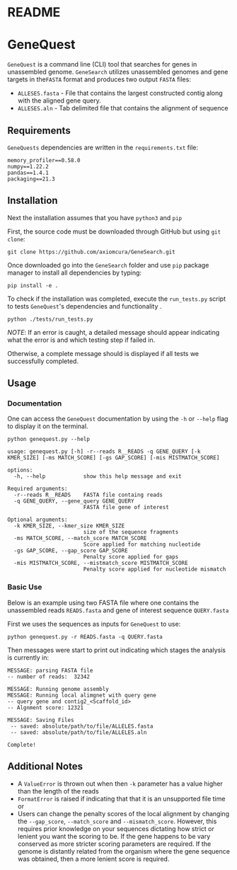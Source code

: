 # README

# GeneQuest

`GeneQuest` is a command line (CLI) tool that searches for genes in unassembled genome. `GeneSearch` utilizes unassembled genomes and gene targets in the`FASTA` format and produces  two output `FASTA` files:

- `ALLESES.fasta` - File that contains the largest constructed contig along with the aligned gene query.
- `ALLESES.aln` - Tab delimited file that contains the alignment of sequence

## Requirements

`GeneQuests` dependencies are written in the `requirements.txt` file: 

```
memory_profiler==0.58.0
numpy==1.22.2
pandas==1.4.1
packaging==21.3
```

## Installation

Next the installation assumes that you have `python3` and `pip` 

First, the source code must be downloaded through GitHub but using `git clone`:

```
git clone https://github.com/axiomcura/GeneSearch.git

```

Once downloaded go into the `GeneSearch` folder and use `pip`  package manager to install all dependencies by typing:

```
pip install -e .
```

To check if the installation was completed, execute the `run_tests.py` script to tests `GeneQuest`'s dependencies and functionality .

```
python ./tests/run_tests.py
```

*NOTE*: If an error is caught, a detailed message should appear indicating what the error is and which testing step if failed in. 

Otherwise, a complete message should is displayed if all tests we successfully completed. 

## Usage

### Documentation

One can access the `GeneQuest` documentation by using the `-h` or `--help` flag to display it on the terminal. 

```
python genequest.py --help

usage: genequest.py [-h] -r--reads R__READS -q GENE_QUERY [-k KMER_SIZE] [-ms MATCH_SCORE] [-gs GAP_SCORE] [-mis MISTMATCH_SCORE]

options:
  -h, --help            show this help message and exit

Required arguments:
  -r--reads R__READS    FASTA file containg reads
  -q GENE_QUERY, --gene_query GENE_QUERY
                        FASTA file gene of interest

Optional arguments:
  -k KMER_SIZE, --kmer_size KMER_SIZE
                        size of the sequence fragments
  -ms MATCH_SCORE, --match_score MATCH_SCORE
                        Score applied for matching nucleotide
  -gs GAP_SCORE, --gap_score GAP_SCORE
                        Penalty score applied for gaps
  -mis MISTMATCH_SCORE, --mistmatch_score MISTMATCH_SCORE
                        Penalty score applied for nucleotide mismatch
```

### Basic Use

Below is an example using two FASTA file where one contains the unassembled reads `READS.fasta` and gene of interest sequence `QUERY.fasta` 

First we uses the sequences as inputs for `GeneQuest` to use:

```
python genequest.py -r READS.fasta -q QUERY.fasta
```

Then messages were start to print out indicating which stages the analysis is currently in:

```
MESSAGE: parsing FASTA file 
-- number of reads:  32342

MESSAGE: Running genome assembly 
MESSAGE: Running local alimgnet with query gene
-- query gene and contig2_<Scaffold_id>
-- Algnment score: 12321

MESSAGE: Saving Files 
 -- saved: absolute/path/to/file/ALLELES.fasta
 -- saved: absolute/path/to/file/ALLELES.aln

Complete!
```

## Additional Notes

- A `ValueError` is thrown out when then `-k` parameter has a value higher than the length of the reads
- `FormatError` is raised if indicating that that it is an unsupported file time or
- Users can change the penalty scores of the local alignment by changing the `--gap_score`, `--match_score` and `--mismatch_score`. However, this requires prior knowledge on your sequences dictating how strict or lenient you want the scoring to be. If the gene happens to be vary conserved as more stricter scoring parameters are required. If the genome is distantly related from the organism where the gene sequence was obtained, then a more lenient score is required.